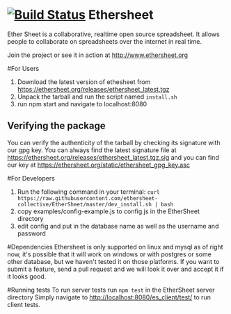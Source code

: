 [![Build Status](https://travis-ci.org/ethersheet-collective/EtherSheet.png?branch=master)](https://travis-ci.org/ethersheet-collective/EtherSheet)
Ethersheet
=============
Ether Sheet is a collaborative, realtime open source spreadsheet.
It allows people to collaborate on spreadsheets over the internet in real time.

Join the project or see it in action at http://www.ethersheet.org

#For Users
1. Download the latest version of ethesheet from https://ethersheet.org/releases/ethersheet_latest.tgz
2. Unpack the tarball and run the script named `install.sh`
3. run npm start and navigate to localhost:8080

## Verifying the package
You can verify the authenticity of the tarball by checking its signature with our gpg key. You can always find the latest signature file at https://ethersheet.org/releases/ethersheet_latest.tgz.sig and you can find our key at https://ethersheet.org/static/ethersheet_gpg_key.asc

#For Developers
1. Run the following command in your terminal:
`curl https://raw.githubusercontent.com/ethersheet-collective/EtherSheet/master/dev_install.sh | bash`
2. copy examples/config-example.js to config.js in the EtherSheet directory
3. edit config and put in the database name as well as the username and password

#Dependencies
Ethersheet is only supported on linux and mysql as of right now, it's possible that it will work on windows or with postgres or some other database, but we haven't tested it on those platforms.   If you want to submit a feature, send a pull request and we will look it over and accept it if it looks good.

#Running tests
To run server tests run `npm test` in the EtherSheet server directory
Simply navigate to [http://localhost:8080/es_client/test/](http://localhost:8080/es_client/test/) to run client tests.
